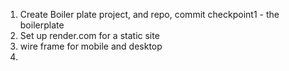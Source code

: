 <ol>
<li>Create Boiler plate project, and repo, commit checkpoint1 - the boilerplate</li>
<li>Set up render.com for a static site</li>
<li>wire frame for mobile and desktop</li>
<li></li>
</ol>
